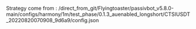 Strategy come from : /direct_from_git/Flyingtoaster/passivbot_v5.8.0-main/configs/harmony/1m/test_phase/0.1.3_auenabled_longshort/CTSIUSDT_20220820070908_9d6a9/config.json